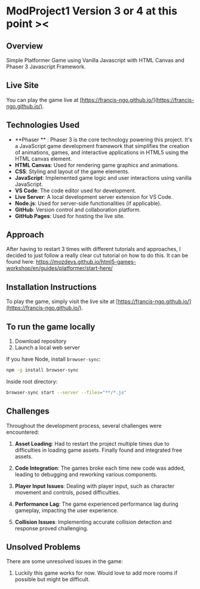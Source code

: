 # ModProject1 Version 3 or 4 at this point ><

## Overview

Simple Platformer Game using Vanilla Javascript with HTML Canvas and Phaser 3 Javascript Framework.

## Live Site

You can play the game live at [https://francis-ngo.github.io/](https://francis-ngo.github.io/).

## Technologies Used

- **Phaser ** : Phaser 3 is the core technology powering this project. It's a JavaScript game development framework that simplifies the creation of animations, games, and interactive applications in HTML5 using the HTML canvas element.
- **HTML Canvas**: Used for rendering game graphics and animations.
- **CSS**: Styling and layout of the game elements.
- **JavaScript**: Implemented game logic and user interactions using vanilla JavaScript.
- **VS Code**: The code editor used for development.
- **Live Server**: A local development server extension for VS Code.
- **Node.js**: Used for server-side functionalities (if applicable).
- **GitHub**: Version control and collaboration platform.
- **GitHub Pages**: Used for hosting the live site.

## Approach
After having to restart 3 times with different tutorials and approaches, I decided to just follow a really clear cut tutorial on how to do this. It can be found here: https://mozdevs.github.io/html5-games-workshop/en/guides/platformer/start-here/

## Installation Instructions

To play the game, simply visit the live site at [https://francis-ngo.github.io/](https://francis-ngo.github.io/).

## To run the game locally
1. Download repository
2. Launch a local web server

If you have Node, install `browser-sync`:
```bash
npm -g install browser-sync
```

Inside root directory:
```bash
browser-sync start --server --files="**/*.js"
```

## Challenges

Throughout the development process, several challenges were encountered:

1. **Asset Loading**: Had to restart the project multiple times due to difficulties in loading game assets. Finally found and integrated free assets.

2. **Code Integration**: The games broke each time new code was added, leading to debugging and reworking various components.

3. **Player Input Issues**: Dealing with player input, such as character movement and controls, posed difficulties.

4. **Performance Lag**: The game experienced performance lag during gameplay, impacting the user experience.

5. **Collision Issues**: Implementing accurate collision detection and response proved challenging.

## Unsolved Problems

There are some unresolved issues in the game:

1. Luckily this game works for now. Would love to add more rooms if possible but might be difficult.
